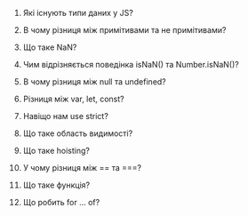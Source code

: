 1. Які існують типи даних у JS?

2. В чому різниця між примітивами та не примітивами?

3. Що таке NaN?

4. Чим відрізняється поведінка isNaN() та Number.isNaN()?

5. В чому різниця між null та undefined?

6. Різниця між var, let, const?

7. Навіщо нам use strict?

8. Що таке область видимості?

9. Що таке hoisting?

10. У чому різниця між == та ===?

11. Що таке функція?

12. Що робить for ... of?
